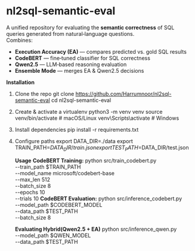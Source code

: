 # nl2sql-semantic-eval
A unified repository for evaluating the **semantic correctness** of SQL queries generated from natural‑language questions.  
Combines:

-  **Execution Accuracy (EA)** — compares predicted vs. gold SQL results  
-  **CodeBERT** — fine‑tuned classifier for SQL correctness  
-  **Qwen2.5** — LLM‑based reasoning evaluation  
-  **Ensemble Mode** — merges EA & Qwen2.5 decisions
  
  **Installation** 
1. Clone the repo
     git clone https://github.com/Harrumnoor/nl2sql-semantic-eval
     cd nl2sql-semantic-eval
2. Create & activate a virtualenv
     python3 -m venv venv
     source venv/bin/activate     # macOS/Linux
     venv\Scripts\activate        # Windows
3. Install dependencies
     pip install -r requirements.txt
4. Configure paths
     export DATA_DIR=./data
     export TRAIN_PATH=$DATA_DIR/train.json
     export TEST_PATH=$DATA_DIR/test.json

   **Usage**
   **CodeBERT Training:**
   python src/train_codebert.py \
  --train_path $TRAIN_PATH \
  --model_name microsoft/codebert-base \
  --max_len 512 \
  --batch_size 8 \
  --epochs 10 \
  --trials 10
   **CodeBERT Evaluation:**
   python src/inference_codebert.py \
  --model_path $CODEBERT_MODEL \
  --data_path $TEST_PATH \
  --batch_size 8

   **Evaluating Hybrid(Qwen2.5 + EA)**
   python src/inference_qwen.py \
  --model_path $QWEN_MODEL \
  --data_path $TEST_PATH

   






